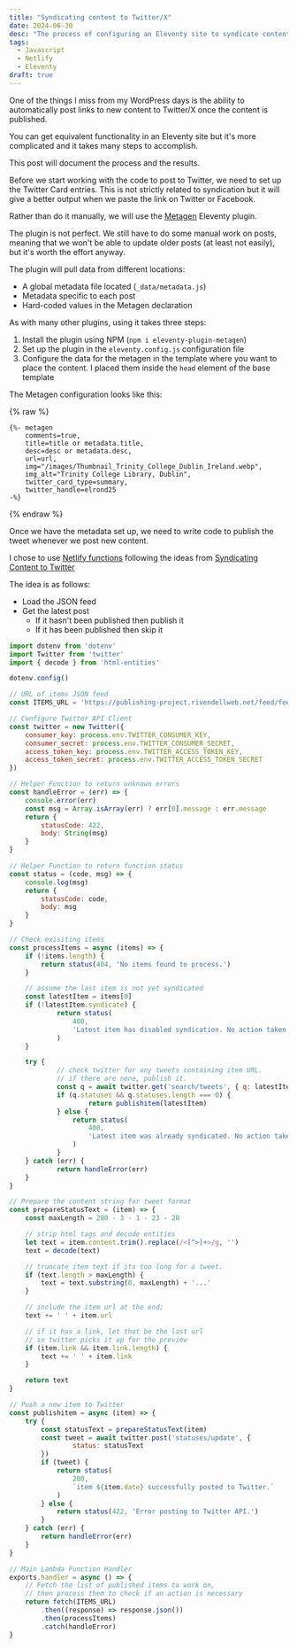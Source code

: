 ```yaml
---
title: "Syndicating content to Twitter/X"
date: 2024-06-30
desc: "The process of configuring an Eleventy site to syndicate content to Twitter/X"
tags:
  - Javascript
  - Netlify
  - Eleventy
draft: true
---
```


One of the things I miss from my WordPress days is the ability to automatically post links to new content to Twitter/X once the content is published.

You can get equivalent functionality in an Eleventy site but it's more complicated and it takes many steps to accomplish.

This post will document the process and the results.

Before we start working with the code to post to Twitter, we need to set up the Twitter Card entries. This is not strictly related to syndication but it will give a better output when we paste the link on Twitter or Facebook.

Rather than do it manually, we will use the [Metagen](https://github.com/tannerdolby/eleventy-plugin-metagen) Eleventy plugin.

The plugin is not perfect. We still have to do some manual work on posts, meaning that we won't be able to update older posts (at least not easily), but it's worth the effort anyway.

The plugin will pull data from different locations:

* A global metadata file located (`_data/metadata.js`)
* Metadata specific to each post
* Hard-coded values in the Metagen declaration

As with many other plugins, using it takes three steps:

1. Install the plugin using NPM (`npm i eleventy-plugin-metagen`)
2. Set up the plugin in the `eleventy.config.js` configuration file
3. Configure the data for the metagen in the template where you want to place the content. I placed them inside the `head` element of the base template

The Metagen configuration looks like this:

{% raw %}

```text
{%- metagen
	comments=true,
	title=title or metadata.title,
	desc=desc or metadata.desc,
	url=url,
	img="/images/Thumbnail_Trinity_College_Dublin_Ireland.webp",
	img_alt="Trinity College Library, Dublin",
	twitter_card_type=summary,
	twitter_handle=elrond25
-%}
```

{% endraw %}

Once we have the metadata set up, we need to write code to publish the tweet whenever we post new content.

I chose to use [Netlify functions](https://www.youtube.com/watch?v=VHYVipdTE8k) following the ideas from [Syndicating Content to Twitter](https://mxb.dev/blog/syndicating-content-to-twitter-with-netlify-functions/)

The idea is as follows:

* Load the JSON feed
* Get the latest post
  * If it hasn't been published then publish it
  * If it has been published then skip it

```js
import dotenv from 'dotenv'
import Twitter from 'twitter'
import { decode } from 'html-entities'

dotenv.config()

// URL of items JSON feed
const ITEMS_URL = 'https://publishing-project.rivendellweb.net/feed/feed.json'

// Configure Twitter API Client
const twitter = new Twitter({
    consumer_key: process.env.TWITTER_CONSUMER_KEY,
    consumer_secret: process.env.TWITTER_CONSUMER_SECRET,
    access_token_key: process.env.TWITTER_ACCESS_TOKEN_KEY,
    access_token_secret: process.env.TWITTER_ACCESS_TOKEN_SECRET
})

// Helper Function to return unknown errors
const handleError = (err) => {
    console.error(err)
    const msg = Array.isArray(err) ? err[0].message : err.message
    return {
        statusCode: 422,
        body: String(msg)
    }
}

// Helper Function to return function status
const status = (code, msg) => {
    console.log(msg)
    return {
        statusCode: code,
        body: msg
    }
}

// Check exisiting items
const processItems = async (items) => {
    if (!items.length) {
        return status(404, 'No items found to process.')
    }

    // assume the last item is not yet syndicated
    const latestItem = items[0]
    if (!latestItem.syndicate) {
			return status(
				400,
				'Latest item has disabled syndication. No action taken.'
			)
    }

    try {
			// check twitter for any tweets containing item URL.
			// if there are none, publish it.
			const q = await twitter.get('search/tweets', { q: latestItem.url })
			if (q.statuses && q.statuses.length === 0) {
					return publishitem(latestItem)
			} else {
				return status(
					400,
					'Latest item was already syndicated. No action taken.'
				)
			}
    } catch (err) {
			return handleError(err)
    }
}

// Prepare the content string for tweet format
const prepareStatusText = (item) => {
	const maxLength = 280 - 3 - 1 - 23 - 20

	// strip html tags and decode entities
	let text = item.content.trim().replace(/<[^>]+>/g, '')
	text = decode(text)

	// truncate item text if its too long for a tweet.
	if (text.length > maxLength) {
		text = text.substring(0, maxLength) + '...'
	}

	// include the item url at the end;
	text += ' ' + item.url

	// if it has a link, let that be the last url
	// so twitter picks it up for the preview
	if (item.link && item.link.length) {
		text += ' ' + item.link
	}

	return text
}

// Push a new item to Twitter
const publishitem = async (item) => {
	try {
		const statusText = prepareStatusText(item)
		const tweet = await twitter.post('statuses/update', {
				status: statusText
		})
		if (tweet) {
			return status(
				200,
				`item ${item.date} successfully posted to Twitter.`
			)
		} else {
			return status(422, 'Error posting to Twitter API.')
		}
	} catch (err) {
		return handleError(err)
	}
}

// Main Lambda Function Handler
exports.handler = async () => {
	// Fetch the list of published items to work on,
	// then process them to check if an action is necessary
	return fetch(ITEMS_URL)
		.then((response) => response.json())
		.then(processItems)
		.catch(handleError)
}
```
